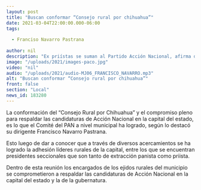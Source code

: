 ```yaml
---
layout: post
title: "Buscan conformar “Consejo rural por chihuahua”"
date: 2021-03-04T22:00:00.000-06:00
tags:
  
  - Franciso Navarro Pastrana
  
author: nil
description: "Ex priístas se suman al Partido Acción Nacional, afirma dirigente municipal."
image: "/uploads/2021/images-paco.jpg"
video: "nil"
audio: "/uploads/2021/audio-MJ06_FRANCISCO_NAVARRO.mp3"
alt: "Buscan conformar “Consejo rural por chihuahua”"
front: false
section: "Local"
news_id: 183280
---
```


La conformación del “Consejo Rural por Chihuahua” y el compromiso pleno para respaldar las candidaturas de Acción Nacional en la capital del estado, es lo que el Comité del PAN a nivel municipal ha logrado, según lo destacó su dirigente Francisco Navarro Pastrana.

Esto luego de dar a conocer que a través de diversos acercamientos se ha logrado la adhesión líderes rurales de la capital, entre los que se encuentran presidentes seccionales que son tanto de extracción panista como priista.

Dentro de esta reunión los encargados de los ejidos rurales del municipio se comprometieron a respaldar las candidaturas de Acción Nacional en la capital del estado y la de la gubernatura. 
